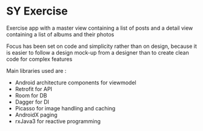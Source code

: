 # SY Exercise

Exercise app with a master view containing a list of posts and a detail view containing a list of albums and their photos

Focus has been set on code and simplicity rather than on design, because it is easier to follow a design mock-up from a designer than to create clean code for complex features

Main libraries used are :
- Android architecture components for viewmodel
- Retrofit for API
- Room for DB
- Dagger for DI
- Picasso for image handling and caching
- AndroidX paging
- rxJava3 for reactive programming

